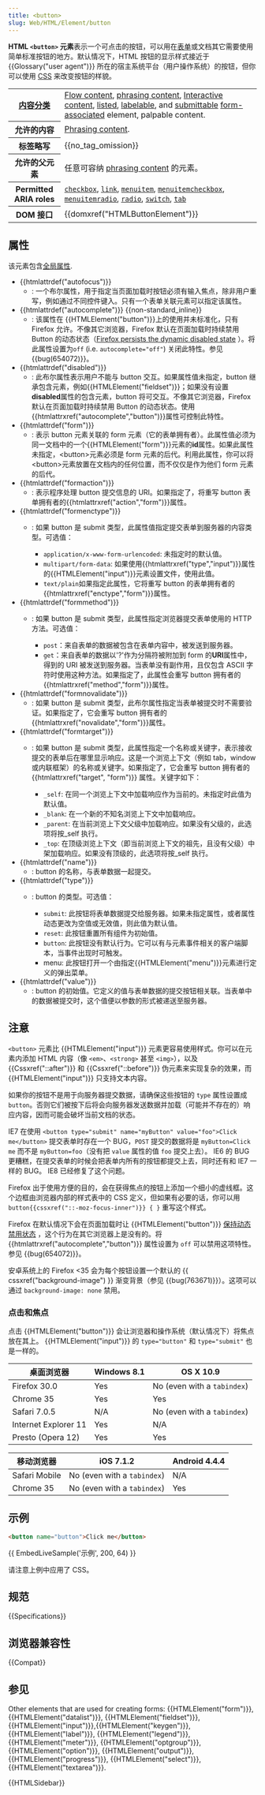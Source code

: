 ```yaml
---
title: <button>
slug: Web/HTML/Element/button
---
```


**HTML `<button>` 元素**表示一个可点击的按钮，可以用在[表单](/zh-CN/docs/Learn/HTML/Forms)或文档其它需要使用简单标准按钮的地方。默认情况下，HTML 按钮的显示样式接近于 {{Glossary("user agent")}} 所在的宿主系统平台（用户操作系统）的按钮，但你可以使用 [CSS](/zh-CN/docs/Web/CSS) 来改变按钮的样貌。

<table class="properties">
 <tbody>
  <tr>
   <th scope="row"><a href="/zh-CN/docs/HTML/Content_categories">内容分类</a></th>
   <td><a href="/zh-CN/docs/HTML/Content_categories#Flow_content">Flow content</a>, <a href="/zh-CN/docs/HTML/Content_categories#Phrasing_content">phrasing content</a>, <a href="/zh-CN/docs/HTML/Content_categories#Interactive_content">Interactive content</a>, <a href="/zh-CN/docs/HTML/Content_categories#Form_listed">listed</a>, <a href="/zh-CN/docs/HTML/Content_categories#Form_labelable">labelable</a>, and <a href="/zh-CN/docs/HTML/Content_categories#Form_submittable">submittable</a> <a href="/zh-CN/docs/HTML/Content_categories#Form-associated_">form-associated</a> element, palpable content.</td>
  </tr>
  <tr>
   <th scope="row">允许的内容</th>
   <td><a href="/zh-CN/docs/HTML/Content_categories#Phrasing_content">Phrasing content</a>.</td>
  </tr>
  <tr>
   <th scope="row">标签略写</th>
   <td>{{no_tag_omission}} </td>
  </tr>
  <tr>
   <th scope="row">允许的父元素</th>
   <td>任意可容纳 <a href="/zh-CN/docs/HTML/Content_categories#Phrasing_content">phrasing content</a> 的元素。</td>
  </tr>
  <tr>
   <th scope="row">Permitted ARIA roles</th>
   <td><a href="/zh-CN/docs/Web/Accessibility/ARIA/Roles/checkbox_role"><code>checkbox</code></a>, <a href="/zh-CN/docs/Web/Accessibility/ARIA/Roles/link_role"><code>link</code></a>, <a href="/zh-CN/docs/Web/Accessibility/ARIA/Roles/menuitem_role"><code>menuitem</code></a>, <a href="/zh-CN/docs/Web/Accessibility/ARIA/Roles/menuitemcheckbox_role"><code>menuitemcheckbox</code></a>, <a href="/zh-CN/docs/Web/Accessibility/ARIA/Roles/menuitemradio_role"><code>menuitemradio</code></a>, <a href="/zh-CN/docs/Web/Accessibility/ARIA/Roles/radio_role"><code>radio</code></a>, <a href="/zh-CN/docs/Web/Accessibility/ARIA/Roles/switch_role"><code>switch</code></a>, <a href="/zh-CN/docs/Web/Accessibility/ARIA/Roles/tab_role"><code>tab</code></a></td>
  </tr>
  <tr>
   <th scope="row">DOM 接口</th>
   <td>{{domxref("HTMLButtonElement")}}</td>
  </tr>
 </tbody>
</table>

## 属性

该元素包含[全局属性](/zh-CN/docs/HTML/Global_attributes).

- {{htmlattrdef("autofocus")}}
  - : 一个布尔属性，用于指定当页面加载时按钮必须有输入焦点，除非用户重写，例如通过不同控件键入。只有一个表单关联元素可以指定该属性。
- {{htmlattrdef("autocomplete")}} {{non-standard_inline}}
  - : 该属性在 {{HTMLElement("button")}}上的使用并未标准化，只有 Firefox 允许。不像其它浏览器，Firefox 默认在页面加载时持续禁用 Button 的动态状态（[Firefox persists the dynamic disabled state](http://stackoverflow.com/questions/5985839/bug-with-firefox-disabled-attribute-of-input-not-resetting-when-refreshing) ）。将此属性设置为`off` (i.e. `autocomplete="off"`) 关闭此特性。参见 {{bug(654072)}}。
- {{htmlattrdef("disabled")}}
  - : 此布尔属性表示用户不能与 button 交互。如果属性值未指定，button 继承包含元素，例如{{HTMLElement("fieldset")}}；如果没有设置**disabled**属性的包含元素，button 将可交互。不像其它浏览器，Firefox 默认在页面加载时持续禁用 Button 的动态状态。使用{{htmlattrxref("autocomplete","button")}}属性可控制此特性。
- {{htmlattrdef("form")}}
  - : 表示 button 元素关联的 form 元素（它的表单拥有者）。此属性值必须为同一文档中的一个{{HTMLElement("form")}}元素的**id**属性。如果此属性未指定，\<button>元素必须是 form 元素的后代。利用此属性，你可以将\<button>元素放置在文档内的任何位置，而不仅仅是作为他们 form 元素的后代。
- {{htmlattrdef("formaction")}}
  - : 表示程序处理 button 提交信息的 URI。如果指定了，将重写 button 表单拥有者的{{htmlattrxref("action","form")}}属性。
- {{htmlattrdef("formenctype")}}
  - : 如果 button 是 submit 类型，此属性值指定提交表单到服务器的内容类型。可选值：

    - `application/x-www-form-urlencoded`: 未指定时的默认值。
    - `multipart/form-data`: 如果使用{{htmlattrxref("type","input")}}属性的{{HTMLElement("input")}}元素设置文件，使用此值。
    - `text/plain`如果指定此属性，它将重写 button 的表单拥有者的{{htmlattrxref("enctype","form")}}属性。
- {{htmlattrdef("formmethod")}}
  - : 如果 button 是 submit 类型，此属性指定浏览器提交表单使用的 HTTP 方法。可选值：

    - `post`：来自表单的数据被包含在表单内容中，被发送到服务器。
    - `get`：来自表单的数据以'?'作为分隔符被附加到 form 的**URI**属性中，得到的 URI 被发送到服务器。当表单没有副作用，且仅包含 ASCII 字符时使用这种方法。如果指定了，此属性会重写 button 拥有者的{{htmlattrxref("method","form")}}属性。
- {{htmlattrdef("formnovalidate")}}
  - : 如果 button 是 submit 类型，此布尔属性指定当表单被提交时不需要验证。如果指定了，它会重写 button 拥有者的{{htmlattrxref("novalidate","form")}}属性。
- {{htmlattrdef("formtarget")}}
  - : 如果 button 是 submit 类型，此属性指定一个名称或关键字，表示接收提交的表单后在哪里显示响应。这是一个浏览上下文（例如 tab，window 或内联框架）的名称或关键字。如果指定了，它会重写 button 拥有者的{{htmlattrxref("target", "form")}} 属性。关键字如下：

    - `_self`: 在同一个浏览上下文中加载响应作为当前的。未指定时此值为默认值。
    - `_blank`: 在一个新的不知名浏览上下文中加载响应。
    - `_parent`: 在当前浏览上下文父级中加载响应。如果没有父级的，此选项将按\_self 执行。
    - `_top`: 在顶级浏览上下文（即当前浏览上下文的祖先，且没有父级）中架加载响应。如果没有顶级的，此选项将按\_self 执行。
- {{htmlattrdef("name")}}
  - : button 的名称，与表单数据一起提交。
- {{htmlattrdef("type")}}
  - : button 的类型。可选值：

    - `submit`: 此按钮将表单数据提交给服务器。如果未指定属性，或者属性动态更改为空值或无效值，则此值为默认值。
    - `reset`: 此按钮重置所有组件为初始值。
    - `button`: 此按钮没有默认行为。它可以有与元素事件相关的客户端脚本，当事件出现时可触发。
    - menu: 此按钮打开一个由指定{{HTMLElement("menu")}}元素进行定义的弹出菜单。
- {{htmlattrdef("value")}}
  - : button 的初始值。它定义的值与表单数据的提交按钮相关联。当表单中的数据被提交时，这个值便以参数的形式被递送至服务器。

## 注意

`<button>` 元素比 {{HTMLElement("input")}} 元素更容易使用样式。你可以在元素内添加 HTML 内容（像 `<em>`、`<strong>` 甚至 `<img>`），以及 {{Cssxref("::after")}} 和 {{Cssxref("::before")}} 伪元素来实现复杂的效果，而 {{HTMLElement("input")}} 只支持文本内容。

如果你的按钮不是用于向服务器提交数据，请确保这些按钮的 `type` 属性设置成 `button`。否则它们被按下后将会向服务器发送数据并加载（可能并不存在的）响应内容，因而可能会破坏当前文档的状态。

IE7 在使用 `<button type="submit" name="myButton" value="foo">Click me</button>` 提交表单时存在一个 BUG，`POST` 提交的数据将是 `myButton=Click me` 而不是 `myButton=foo`（没有把 `value` 属性的值 `foo` 提交上去）。
IE6 的 BUG 更糟糕，在提交表单的时候会把表单内所有的按钮都提交上去，同时还有和 IE7 一样的 BUG。
IE8 已经修复了这个问题。

Firefox 出于使用方便的目的，会在获得焦点的按钮上添加一个细小的虚线框。这个边框由浏览器内部的样式表中的 CSS 定义，但如果有必要的话，你可以用 `button{{cssxref("::-moz-focus-inner")}} { }` 重写这个样式。

Firefox 在默认情况下会在页面加载时让 {{HTMLElement("button")}} [保持动态禁用状态](https://stackoverflow.com/questions/5985839/bug-with-firefox-disabled-attribute-of-input-not-resetting-when-refreshing) ，这个行为在其它浏览器上是没有的。将 {{htmlattrxref("autocomplete","button")}} 属性设置为 `off` 可以禁用这项特性。参见 {{bug(654072)}}。

安卓系统上的 Firefox <35 会为每个按钮设置一个默认的 {{ cssxref("background-image") }} 渐变背景（参见 {{bug(763671)}}）。这项可以通过 `background-image: none` 禁用。

### 点击和焦点

点击 {{HTMLElement("button")}} 会让浏览器和操作系统（默认情况下）将焦点放在其上。 {{HTMLElement("input")}} 的 `type="button"` 和 `type="submit"` 也是一样的。

| 桌面浏览器           | Windows 8.1 | OS X 10.9                   |
| -------------------- | ----------- | --------------------------- |
| Firefox 30.0         | Yes         | No (even with a `tabindex`) |
| Chrome 35            | Yes         | Yes                         |
| Safari 7.0.5         | N/A         | No (even with a `tabindex`) |
| Internet Explorer 11 | Yes         | N/A                         |
| Presto (Opera 12)    | Yes         | Yes                         |

| 移动浏览器    | iOS 7.1.2                   | Android 4.4.4 |
| ------------- | --------------------------- | ------------- |
| Safari Mobile | No (even with a `tabindex`) | N/A           |
| Chrome 35     | No (even with a `tabindex`) | Yes           |

## 示例

```html
<button name="button">Click me</button>
```

{{ EmbedLiveSample('示例', 200, 64) }}

请注意上例中应用了 CSS。

## 规范

{{Specifications}}

## 浏览器兼容性

{{Compat}}

## 参见

Other elements that are used for creating forms: {{HTMLElement("form")}}, {{HTMLElement("datalist")}}, {{HTMLElement("fieldset")}}, {{HTMLElement("input")}},{{HTMLElement("keygen")}}, {{HTMLElement("label")}}, {{HTMLElement("legend")}}, {{HTMLElement("meter")}}, {{HTMLElement("optgroup")}}, {{HTMLElement("option")}}, {{HTMLElement("output")}}, {{HTMLElement("progress")}}, {{HTMLElement("select")}}, {{HTMLElement("textarea")}}.

{{HTMLSidebar}}
